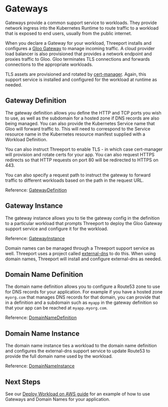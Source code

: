 # Gateways

Gateways provide a common support service to workloads.  They provide network
ingress into the Kubernetes Runtime to route traffic to a workload that is
exposed to end users, usually from the public internet.

When you declare a Gateway for your workload, Threeport installs and configures
a [Gloo Gateway](https://github.com/solo-io/gloo) to manage incoming traffic.  A
cloud provider load balancer is also provisioned that provides a network
endpoint and proxies traffic to Gloo.  Gloo terminates TLS connections and
forwards connections to the appropriate workloads.

TLS assets are provisioned and rotated by
[cert-manager](https://cert-manager.io/).  Again, this support service is
installed and configured for the workload at runtime as needed.

## Gateway Definition

The gateway definition allows you define the HTTP and TCP ports you wish to use,
as well as the subdomain for a hosted zone if DNS records are also being
managed.  You can also provide the Kubernetes Service name that Gloo will
forward traffic to.  This will need to correspond to the Service resource name
in the Kubernetes resource manifest supplied with a Workload Definition.

You can also instruct Threeport to enable TLS - in which case cert-manager will
provision and rotate certs for your app.  You can also request HTTPS redirects
so that HTTP requests on port 80 will be redirected to HTTPS on 443.

You can also specify a request path to instruct the gateway to forward traffic
to different workloads based on the path in the request URL.

Reference:
[GatewayDefinition](https://pkg.go.dev/github.com/threeport/threeport/pkg/api/v0#GatewayDefinition)

## Gateway Instance

The gateway instance allows you to tie the gateway config in the definition to a
particular workload that prompts Threeport to deploy the Gloo Gateway support
service and configure it for the workload.

Reference:
[GatewayInstance](https://pkg.go.dev/github.com/threeport/threeport/pkg/api/v0#GatewayInstance)

Domain names can be managed through a Threeport support service as well.
Threeport uses a project called
[external-dns](https://github.com/kubernetes-sigs/external-dns) to do this.
When using domain names, Threeport will install and configure external-dns as
needed.

## Domain Name Definition

The domain name definition allows you to configure a Route53 zone to use for DNS
records for your application.  For example if you have a hosted zone `myorg.com`
that manages DNS records for that domain, you can provide that in a definition
and a subdomain such as `myapp` in the gateway definition so that your app can
be reached at `myapp.myorg.com`.

Reference:
[DomainNameDefinition](https://pkg.go.dev/github.com/threeport/threeport/pkg/api/v0#DomainNameDefinition)

## Domain Name Instance

The domain name instance ties a workload to the domain name definition and
configures the external-dns support service to update Route53 to provide the
full domain name used by the workload.

Reference:
[DomainNameInstance](https://pkg.go.dev/github.com/threeport/threeport/pkg/api/v0#DomainNameInstance)

## Next Steps

See our [Deploy Workload on AWS guide](../../workloads/deploy-workload-aws) for
an example of how to use Gateways and Domain Names for your application.

